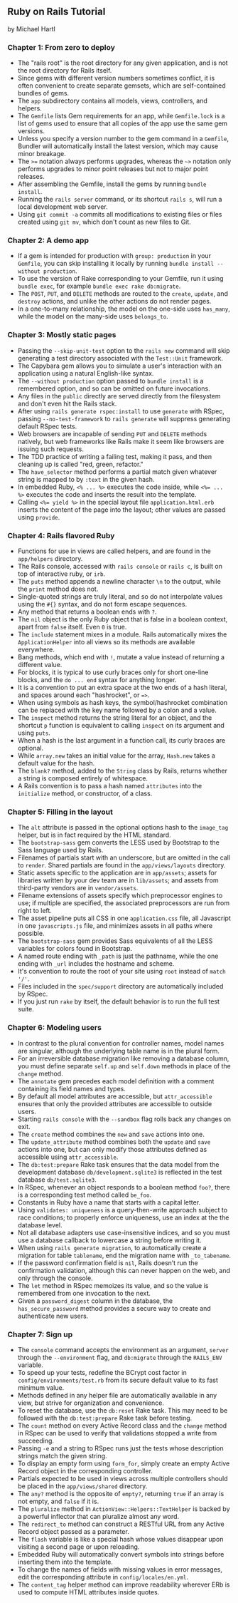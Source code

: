 ## Ruby on Rails Tutorial

by Michael Hartl

### Chapter 1: From zero to deploy
* The "rails root" is the root directory for any given application, and is not the root directory for Rails itself.
* Since gems with different version numbers sometimes conflict, it is often convenient to create separate gemsets, which are self-contained bundles of gems.
* The `app` subdirectory contains all models, views, controllers, and helpers.
* The `Gemfile` lists Gem requirements for an app, while `Gemfile.lock` is a list of gems used to ensure that all copies of the app use the same gem versions.
* Unless you specify a version number to the gem command in a `Gemfile`, Bundler will automatically install the latest version, which may cause minor breakage.
* The `>=` notation always performs upgrades, whereas the `~>` notation only performs upgrades to minor point releases but not to major point releases.
* After assembling the Gemfile, install the gems by running `bundle install`.
* Running the `rails server` command, or its shortcut `rails s`, will run a local development web server.
* Using `git commit -a` commits all modifications to existing files or files created using `git mv`, which don't count as new files to Git.

### Chapter 2: A demo app
* If a gem is intended for production with `group: production` in your `Gemfile`, you can skip installing it locally by running `bundle install --without production`.
* To use the version of Rake corresponding to your Gemfile, run it using `bundle exec`, for example `bundle exec rake db:migrate`.
* The `POST`, `PUT`, and `DELETE` methods are routed to the `create`, `update`, and `destroy` actions, and unlike the other actions do not render pages.
* In a one-to-many relationship, the model on the one-side uses `has_many`, while the model on the many-side uses `belongs_to`.

### Chapter 3: Mostly static pages
* Passing the `--skip-unit-test` option to the `rails new` command will skip generating a test directory associated with the `Test::Unit` framework.
* The Capybara gem allows you to simulate a user's interaction with an application using a natural English-like syntax.
* The `--without production` option passed to `bundle install` is a remembered option, and so can be omitted on future invocations.
* Any files in the `public` directly are served directly from the filesystem and don't even hit the Rails stack.
* After using `rails generate rspec:install` to use `generate` with RSpec, passing `--no-test-framework` to `rails generate` will suppress generating default RSpec tests.
* Web browsers are incapable of sending `PUT` and `DELETE` methods natively, but web frameworks like Rails make it seem like browsers are issuing such requests.
* The TDD practice of writing a failing test, making it pass, and then cleaning up is called "red, green, refactor."
* The `have_selector` method performs a partial match given whatever string is mapped to by `:text` in the given hash.
* In embedded Ruby, `<% ... %>` executes the code inside, while `<%= ... %>` executes the code and inserts the result into the template.
* Calling `<%= yield %>` in the special layout file `application.html.erb` inserts the content of the page into the layout; other values are passed using `provide`.

### Chapter 4: Rails flavored Ruby
* Functions for use in views are called helpers, and are found in the `app/helpers` directory.
* The Rails console, accessed with `rails console` or `rails c`, is built on top of interactive ruby, or `irb`.
* The `puts` method appends a newline character `\n` to the output, while the `print` method does not.
* Single-quoted strings are truly literal, and so do not interpolate values using the `#{}` syntax, and do not form escape sequences.
* Any method that returns a boolean ends with `?`.
* The `nil` object is the only Ruby object that is false in a boolean context, apart from `false` itself. Even `0` is true.
* The `include` statement mixes in a module. Rails automatically mixes the `ApplicationHelper` into all views so its methods are available everywhere.
* Bang methods, which end with `!`, mutate a value instead of returning a different value.
* For blocks, it is typical to use curly braces only for short one-line blocks, and the `do ... end` syntax for anything longer.
* It is a convention to put an extra space at the two ends of a hash literal, and spaces around each "hashrocket", or `=>`.
* When using symbols as hash keys, the symbol/hashrocket combination can be replaced with the key name followed by a colon and a value.
* The `inspect` method returns the string literal for an object, and the shortcut `p` function is equivalent to calling `inspect` on its argument and using `puts`.
* When a hash is the last argument in a function call, its curly braces are optional.
* While `array.new` takes an initial value for the array, `Hash.new` takes a default value for the hash.
* The `blank?` method, added to the `String` class by Rails, returns whether a string is composed entirely of whitespace.
* A Rails convention is to pass a hash named `attributes` into the `initialize` method, or constructor, of a class.

### Chapter 5: Filling in the layout
* The `alt` attribute is passed in the optional options hash to the `image_tag` helper, but is in fact required by the HTML standard.
* The `bootstrap-sass` gem converts the LESS used by Bootstrap to the Sass language used by Rails.
* Filenames of partials start with an underscore, but are omitted in the call to `render`. Shared partials are found in the `app/views/layouts` directory.
* Static assets specific to the application are in `app/assets`; assets for libraries written by your dev team are in `lib/assets`; and assets from third-party vendors are in `vendor/assets`.
* Filename extensions of assets specify which preprocessor engines to use; if multiple are specified, the associated preprocessors are run from right to left.
* The asset pipeline puts all CSS in one `application.css` file, all Javascript in one `javascripts.js` file, and minimizes assets in all paths where possible.
* The `bootstrap-sass` gem provides Sass equivalents of all the LESS variables for colors found in Bootstrap.
* A named route ending with `_path` is just the pathname, while the one ending with `_url` includes the hostname and scheme.
* It's convention to route the root of your site using `root` instead of `match '/'`.
* Files included in the `spec/support` directory are automatically included by RSpec.
* If you just run `rake` by itself, the default behavior is to run the full test suite.

### Chapter 6: Modeling users
* In contrast to the plural convention for controller names, model names are singular, although the underlying table name is in the plural form.
* For an irreversible database migration like removing a database column, you must define separate `self.up` and `self.down` methods in place of the `change` method.
* The `annotate` gem precedes each model definition with a comment containing its field names and types.
* By default all model attributes are accessible, but `attr_accessible` ensures that only the provided attributes are accessible to outside users.
* Starting `rails console` with the `--sandbox` flag rolls back any changes on exit.
* The `create` method combines the `new` and `save` actions into one.
* The `update_attribute` method combines both the `update` and `save` actions into one, but can only modify those attributes defined as accessible using `attr_accessible`.
* The `db:test:prepare` Rake task ensures that the data model from the development database `db/development.sqlite3` is reflected in the test database `db/test.sqlite3`.
* In RSpec, whenever an object responds to a boolean method `foo?`, there is a corresponding test method called `be_foo`.
* Constants in Ruby have a name that starts with a capital letter.
* Using `validates: uniqueness` is a query-then-write approach subject to race conditions; to properly enforce uniqueness, use an index at the the database level.
* Not all database adapters use case-insensitive indices, and so you must use a database callback to lowercase a string before writing it.
* When using `rails generate migration`, to automatically create a migration for table `tablename`, end the migration name with `_to_tabename`.
* If the password confirmation field is `nil`, Rails doesn’t run the confirmation validation, although this can never happen on the web, and only through the console.
* The `let` method in RSpec memoizes its value, and so the value is remembered from one invocation to the next.
* Given a `password_digest` column in the database, the `has_secure_password` method provides a secure way to create and authenticate new users.

### Chapter 7: Sign up
* The `console` command accepts the environment as an argument, `server` through the `--environment` flag, and `db:migrate` through the `RAILS_ENV` variable.
* To speed up your tests, redefine the BCrypt cost factor in `config/environments/test.rb` from its secure default value to its fast minimum value.
* Methods defined in any helper file are automatically available in any view, but strive for organization and convenience.
* To reset the database, use the `db:reset` Rake task. This may need to be followed with the `db:test:prepare` Rake task before testing.
* The `count` method on every Active Record class and the `change` method in RSpec can be used to verify that validations stopped a write from succeeding.
* Passing `-e` and a string to RSpec runs just the tests whose description strings match the given string.
* To display an empty form using `form_for`, simply create an empty Active Record object in the corresponding controller.
* Partials expected to be used in views across multiple controllers should be placed in the `app/views/shared` directory.
* The `any?` method is the opposite of `empty?`, returning `true` if an array is not empty, and `false` if it is.
* The `pluralize` method in `ActionView::Helpers::TextHelper` is backed by a powerful inflector that can pluralize almost any word.
* The `redirect_to` method can construct a RESTful URL from any Active Record object passed as a parameter.
* The `flash` variable is like a special hash whose values disappear upon visiting a second page or upon reloading.
* Embedded Ruby will automatically convert symbols into strings before inserting them into the template.
* To change the names of fields with missing values in error messages, edit the corresponding attribute in `config/locales/en.yml`.
* The `content_tag` helper method can improve readability wherever ERb is used to compute HTML attributes inside quotes.

